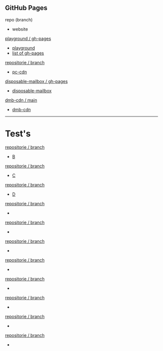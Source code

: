 ## GitHub Pages

repo (branch)
- website

[playground / gh-pages](https://github.com/pfeifferch/playground/tree/gh-pages/docs)
- [playground](https://www.pc-tests.tk/)
- [list of gh-pages](https://www.pc-tests.tk/gh-pages.html)

[repositorie / branch](#url)
- [pc-cdn](https://www.pc-cdn.eu/)

[disposable-mailbox / gh-pages](https://github.com/pfeifferch/disposable-mailbox/tree/gh-pages)
- [disposable-mailbox](https://gh.disposable-mailbox.eu)

[dmb-cdn / main](https://github.com/pfeifferch/dmb-cdn/tree/main/docs)
- [dmb-cdn](https://cdn.gh.disposable-mailbox.eu)

___

# Test's 

[repositorie / branch](#url)
- [B](https://template.pc-tests.tk)

[repositorie / branch](#url)
- [C](https://isepg.pc-tests.tk)

[repositorie / branch](#url)
- [D](https://ise2.pc-tests.tk)

[repositorie / branch](#url)
- []()

[repositorie / branch](#url)
- []()



[repositorie / branch](#url)
- []()

[repositorie / branch](#url)
- []()

[repositorie / branch](#url)
- []()



[repositorie / branch](#url)
- []()

[repositorie / branch](#url)
- []()

[repositorie / branch](#url)
- []()




